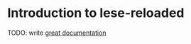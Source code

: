 # Introduction to lese-reloaded

TODO: write [great documentation](http://jacobian.org/writing/what-to-write/)
